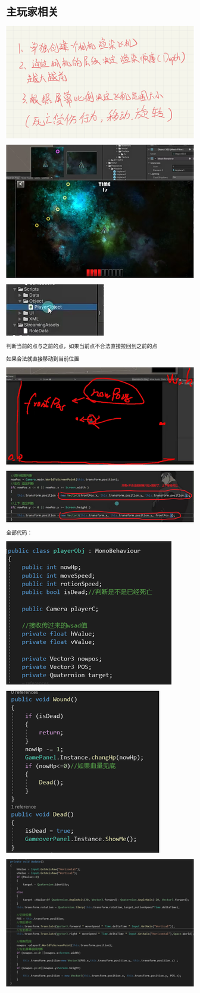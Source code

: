 # 主玩家相关

![2024-04-30_18-13-29.jpg](image/2024-04-30_18-13-29.jpg)

![5cc753074cd74039368e017679005fc1.png](image/5cc753074cd74039368e017679005fc1.png)

![c1393056e5ab76bab919ccd017b22cbf.png](image/c1393056e5ab76bab919ccd017b22cbf.png)

判断当前的点与之前的点，如果当前点不合法直接拉回到之前的点

如果合法就直接移动到当前位置

![831f3a8f90613cc98c8326d9b1e41f09.png](image/831f3a8f90613cc98c8326d9b1e41f09.png)

![dbf07567a2acab9731a54be3bc56e32b.png](image/dbf07567a2acab9731a54be3bc56e32b.png)

全部代码：

![aad35928cf439e6bc8af3bcd2a69abb9.png](image/aad35928cf439e6bc8af3bcd2a69abb9.png)

![8e2b1e1f44221fb978bdd6f7a78d81eb.png](image/8e2b1e1f44221fb978bdd6f7a78d81eb.png)

![f0c6b6ecb82aac76874d8cc94e68c6a7.png](image/f0c6b6ecb82aac76874d8cc94e68c6a7.png)
